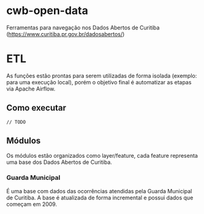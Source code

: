 # cwb-open-data

Ferramentas para navegação nos Dados Abertos de Curitiba (https://www.curitiba.pr.gov.br/dadosabertos/)

# ETL

As funções estão prontas para serem utilizadas de forma isolada (exemplo: para uma execução local), porém o objetivo
final é automatizar as etapas via Apache Airflow.

## Como executar
```
// TODO
```

## Módulos
Os módulos estão organizados como layer/feature, cada feature representa uma base dos Dados Abertos de Curitiba.

### Guarda Municipal

É uma base com dados das ocorrências atendidas pela Guarda Municipal de Curitiba. A base é atualizada de forma
incremental e possui dados que começam em 2009.
